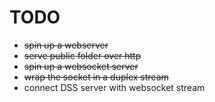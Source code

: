  # TODO
  
 * ~~spin up a webserver~~
 * ~~serve public folder over http~~
 * ~~spin up a websocket server~~
 * ~~wrap the socket in a duplex stream~~
 * connect DSS server with websocket stream
